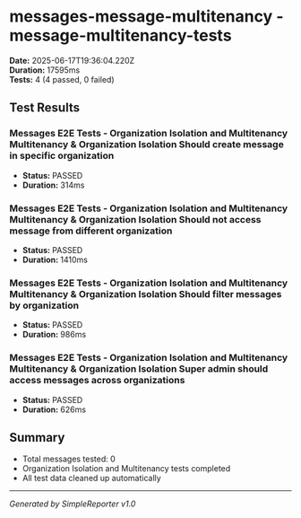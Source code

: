 # messages-message-multitenancy - message-multitenancy-tests

**Date:** 2025-06-17T19:36:04.220Z  
**Duration:** 17595ms  
**Tests:** 4 (4 passed, 0 failed)

## Test Results


### Messages E2E Tests - Organization Isolation and Multitenancy Multitenancy & Organization Isolation Should create message in specific organization
- **Status:** PASSED
- **Duration:** 314ms



### Messages E2E Tests - Organization Isolation and Multitenancy Multitenancy & Organization Isolation Should not access message from different organization
- **Status:** PASSED
- **Duration:** 1410ms



### Messages E2E Tests - Organization Isolation and Multitenancy Multitenancy & Organization Isolation Should filter messages by organization
- **Status:** PASSED
- **Duration:** 986ms



### Messages E2E Tests - Organization Isolation and Multitenancy Multitenancy & Organization Isolation Super admin should access messages across organizations
- **Status:** PASSED
- **Duration:** 626ms



## Summary

- Total messages tested: 0
- Organization Isolation and Multitenancy tests completed
- All test data cleaned up automatically

---
*Generated by SimpleReporter v1.0*
